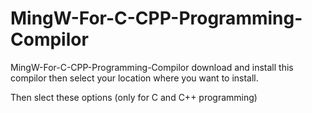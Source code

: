 # MingW-For-C-CPP-Programming-Compilor
MingW-For-C-CPP-Programming-Compilor
download and install this compilor then
select your location where you want to install.


Then slect these options (only for C and C++ programming)
